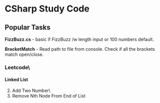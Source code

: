 # CSharp Study Code

## Popular Tasks
**FizzBuzz.cs** - basic if FizzBuzz /w length input or 100 numbers default.

**BracketMatch** - Read path to file from console. Check if all the brackets match open/close.

### **Leetcode**\
#### Linked List

2. Add Two Number\
19. Remove Nth Node From End of List


